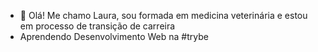 - 👋 Olá! Me chamo Laura, sou formada em medicina veterinária e estou em processo de transição de carreira
- Aprendendo Desenvolvimento Web na #trybe
                   
<!---
Laura2606/Laura2606 is a ✨ special ✨ repository because its `README.md` (this file) appears on your GitHub profile.
You can click the Preview link to take a look at your changes.
--->
